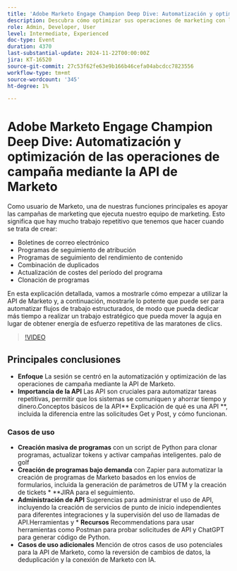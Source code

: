 ```yaml
---
title: 'Adobe Marketo Engage Champion Deep Dive: Automatización y optimización de las operaciones de campaña mediante la API de Marketo'
description: Descubra cómo optimizar sus operaciones de marketing con la API de Marketo en esta explicación detallada, donde demostraremos cómo automatizar tareas repetitivas como la creación de boletines de correo electrónico, el seguimiento de programas, la combinación de duplicados, la actualización de costes de programas y los programas de clonación, lo que le permite centrarse en iniciativas estratégicas.
role: Admin, Developer, User
level: Intermediate, Experienced
doc-type: Event
duration: 4370
last-substantial-update: 2024-11-22T00:00:00Z
jira: KT-16520
source-git-commit: 27c53f62fe63e9b166b46cefa04abcdcc7823556
workflow-type: tm+mt
source-wordcount: '345'
ht-degree: 1%

---
```



# Adobe Marketo Engage Champion Deep Dive: Automatización y optimización de las operaciones de campaña mediante la API de Marketo

Como usuario de Marketo, una de nuestras funciones principales es apoyar las campañas de marketing que ejecuta nuestro equipo de marketing. Esto significa que hay mucho trabajo repetitivo que tenemos que hacer cuando se trata de crear:

* Boletines de correo electrónico
* Programas de seguimiento de atribución
* Programas de seguimiento del rendimiento de contenido
* Combinación de duplicados
* Actualización de costes del período del programa
* Clonación de programas

En esta explicación detallada, vamos a mostrarle cómo empezar a utilizar la API de Marketo y, a continuación, mostrarle lo potente que puede ser para automatizar flujos de trabajo estructurados, de modo que pueda dedicar más tiempo a realizar un trabajo estratégico que pueda mover la aguja en lugar de obtener energía de esfuerzo repetitiva de las maratones de clics.

>[!VIDEO](https://video.tv.adobe.com/v/3440396/?learn=on&enablevpops)

## Principales conclusiones

* **Enfoque** La sesión se centró en la automatización y optimización de las operaciones de campaña mediante la API de Marketo.
* **Importancia de la API** Las API son cruciales para automatizar tareas repetitivas, permitir que los sistemas se comuniquen y ahorrar tiempo y dinero.Conceptos básicos de la API** Explicación de qué es una API **, incluida la diferencia entre las solicitudes Get y Post, y cómo funcionan.

### Casos de uso

* **Creación masiva de programas** con un script de Python para clonar programas, actualizar tokens y activar campañas inteligentes. palo de golf
* **Creación de programas bajo demanda** con Zapier para automatizar la creación de programas de Marketo basados en los envíos de formularios, incluida la generación de parámetros de UTM y la creación de tickets * **JIRA para el seguimiento.
* **Administración de API** Sugerencias para administrar el uso de API, incluyendo la creación de servicios de punto de inicio independientes para diferentes integraciones y la supervisión del uso de llamadas de API.Herramientas y * **Recursos** Recommendations para usar herramientas como Postman para probar solicitudes de API y ChatGPT para generar código de Python.
* **Casos de uso adicionales** Mención de otros casos de uso potenciales para la API de Marketo, como la reversión de cambios de datos, la deduplicación y la conexión de Marketo con IA.